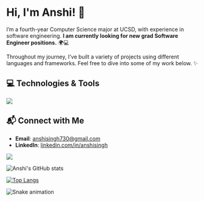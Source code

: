 # Hi, I'm Anshi! 👾

I’m a fourth-year Computer Science major at UCSD, with experience in software engineering. **I am currently looking for new grad Software Engineer positions.** 🌍💻

Throughout my journey, I've built a variety of projects using different languages and frameworks. Feel free to dive into some of my work below. ✨

## 💻 Technologies & Tools
<img src="https://skillicons.dev/icons?i=cpp,cs,py,java,ts,js,swift,html,css,vue,nodejs,flask,git,github,azure,docker,postgres,dynamodb,aws,selenium,figma,vscode,jest" />

## 📬 Connect with Me
- **Email**: [anshisingh730@gmail.com](mailto:anshisingh730@gmail.com)
- **LinkedIn**: [linkedin.com/in/anshisingh](https://linkedin.com/in/anshisingh)

![](https://komarev.com/ghpvc/?username=anshisinghh&color=6A8AFF)

![Anshi's GitHub stats](https://github-readme-stats.vercel.app/api?username=anshisinghh&show_icons=true&theme=radical)

[![Top Langs](https://github-readme-stats.vercel.app/api/top-langs/?username=anshisinghh&layout=compact&theme=radical)](https://github.com/anuraghazra/github-readme-stats)

![Snake animation](https://github.com/anshisinghh/anshisinghh/blob/output/github-contribution-grid-snake.svg)
